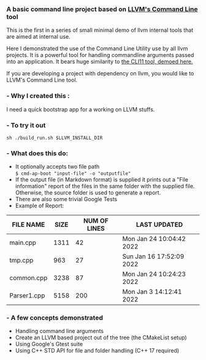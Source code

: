 ### A basic command line project based on [LLVM's Command Line]() tool

This is the first in a series of small minimal demo of llvm internal tools that are aimed at internal use.

Here I demonstrated the use of the Command Line Utility use by all llvm projects. It is a powerful tool for
handling commandline arguments passed into an application. It bears huge similarity to [the CLI11 tool, demoed here.](https://github.com/refactormyself/basic-cli-util)

If you are developing a project with dependency on llvm, you would like to LLVM's Command Line tool.

### - Why I created this :
I need a quick bootstrap app for a working on LLVM stuffs.

### - To try it out
```shell
sh ./build_run.sh $LLVM_INSTALL_DIR
```

### - What does this do:
- It optionally accepts two file path    
  `$ cmd-ap-boot "input-file" -o "outputfile"`
- If the output file (in Markdown format) is supplied it prints out a "File information" report of the files in the same folder with the supplied file.
  Otherwise, the source folder is used to generate a report.
- There are also some trivial Google Tests
- Example of Report:

| **FILE NAME** | **SIZE** | **NUM OF LINES** | **LAST UPDATED**         |
|---------------|----------|------------------|--------------------------|
| main.cpp      | 1311     | 42               | Mon Jan 24 10:04:42 2022 |
| tmp.cpp       | 963      | 27               | Sun Jan 16 17:52:09 2022 |
| common.cpp    | 3238     | 87               | Mon Jan 24 10:24:23 2022 |
| Parser1.cpp   | 5158     | 200              | Mon Jan  3 14:12:41 2022 |

### - A few concepts demonstrated 
- Handling command line arguments
- Create an LLVM based project out of the tree (the CMakeList setup)
- Using Google's Gtest suite
- Using C++ STD API for file and folder handling (C++ 17 required)